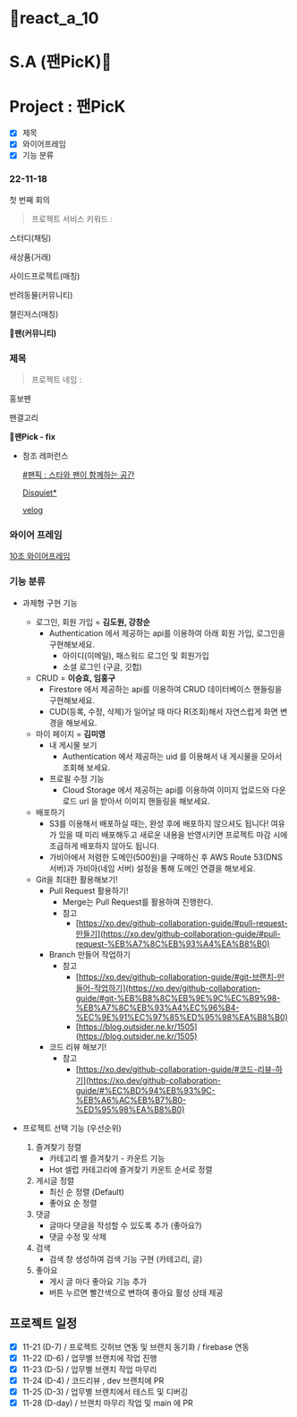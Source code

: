 # 🎈react_a_10 
# S.A (팬PicK)📝


# Project : 팬PicK

- [x]  제목
- [x]  와이어프레임
- [x]  기능 분류

### 22-11-18
첫 번째 회의


> 프로젝트 서비스 키워드 : 

스터디(채팅)

새상품(거래)

사이드프로젝트(매칭)

반려동물(커뮤니티)

챌린저스(매칭)

🚩**팬(커뮤니티)**

> 


### 제목

> 프로젝트 네임 :


홍보팬

팬결고리

🚩**팬Pick - fix**
> 


- 참조 레퍼런스
    
    [#팬픽 : 스타와 팬이 함께하는 공간](https://shopfanpick.com/)
    
    [Disquiet*](https://disquiet.io/)
    
    [velog](https://velog.io/)
    


### 와이어 프레임

[10조 와이어프레임](https://xd.adobe.com/view/400da440-ac14-4f56-9d0c-c401c6708c34-155e/)


### 기능 분류

- 과제형 구현 기능
    - 로그인, 회원 가입 = **김도원, 강창순**
        - Authentication 에서 제공하는 api를 이용하여 아래 회원 가입, 로그인을 구현해보세요.
            - 아이디(이메일), 패스워드 로그인 및 회원가입
            - 소셜 로그인 (구글, 깃헙)
    - CRUD = **이승효, 임홍구**
        - Firestore 에서 제공하는 api를 이용하여 CRUD 데이터베이스 핸들링을 구현해보세요.
        - CUD(등록, 수정, 삭제)가 일어날 때 마다 R(조회)해서 자연스럽게 화면 변경을 해보세요.
    - 마이 페이지 = **김미영**
        - 내 게시물 보기
            - Authentication 에서 제공하는 uid 를 이용해서 내 게시물을 모아서 조회해 보세요.
        - 프로필 수정 기능
            - Cloud Storage 에서 제공하는 api를 이용하여 이미지 업로드와 다운로드 url 을 받아서 이미지 핸들링을 해보세요.
    - 배포하기
        - S3를 이용해서 배포하실 때는, 완성 후에 배포하지 않으셔도 됩니다! 여유가 있을 때 미리 배포해두고 새로운 내용을 반영시키면 프로젝트 마감 시에 조급하게 배포하지 않아도 됩니다.
        - 가비아에서 저렴한 도메인(500원)을 구매하신 후 AWS Route 53(DNS 서버)과 가비아(네임 서버) 설정을 통해 도메인 연결을 해보세요.
    - Git을 최대한 활용해보기!
        - Pull Request 활용하기!
            - Merge는 Pull Request를 활용하여 진행한다.
            - 참고
                - [https://xo.dev/github-collaboration-guide/#pull-request-만들기](https://xo.dev/github-collaboration-guide/#pull-request-%EB%A7%8C%EB%93%A4%EA%B8%B0)
        - Branch 만들어 작업하기
            - 참고
                - [https://xo.dev/github-collaboration-guide/#git-브랜치-만들어-작업하기](https://xo.dev/github-collaboration-guide/#git-%EB%B8%8C%EB%9E%9C%EC%B9%98-%EB%A7%8C%EB%93%A4%EC%96%B4-%EC%9E%91%EC%97%85%ED%95%98%EA%B8%B0)
                - [https://blog.outsider.ne.kr/1505](https://blog.outsider.ne.kr/1505)
        - 코드 리뷰 해보기!
            - 참고
                - [https://xo.dev/github-collaboration-guide/#코드-리뷰-하기](https://xo.dev/github-collaboration-guide/#%EC%BD%94%EB%93%9C-%EB%A6%AC%EB%B7%B0-%ED%95%98%EA%B8%B0)


- 프로젝트 선택 기능 (우선순위)
    
    
    1. 즐겨찾기 정렬
        - 카테고리 별 즐겨찾기 - 카운트 기능
        - Hot 셀럽 카테고리에 즐겨찾기 카운트 순서로 정렬
    2. 게시글 정렬
        - 최신 순 정렬 (Default)
        - 좋아요 순 정렬
    3. 댓글
        - 글마다 댓글을 작성할 수 있도록 추가 (좋아요?)
        - 댓글 수정 및 삭제
    4. 검색
        - 검색 창 생성하여 검색 기능 구현 (카테고리, 글)
    5. 좋아요
        - 게시 글 마다 좋아요 기능 추가
        - 버튼 누르면 빨간색으로 변하여 좋아요 활성 상태 제공
    


## 프로젝트 일정

- [x]  11-21 (D-7) / 프로젝트 깃허브 연동 및 브랜치 동기화 / firebase 연동
- [x]  11-22 (D-6) / 업무별 브랜치에 작업 진행
- [x]  11-23 (D-5) / 업무별 브랜치 작업 마무리
- [x]  11-24 (D-4) / 코드리뷰 , dev 브랜치에 PR
- [x]  11-25 (D-3) / 업무별 브랜치에서 테스트 및 디버깅
- [x]  11-28 (D-day) / 브랜치 마무리 작업 및 main 에 PR

